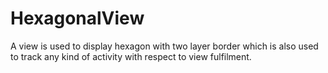 # HexagonalView
A view is used to display hexagon with two layer border which is also used to track any kind of activity with respect to view fulfilment.
